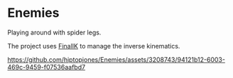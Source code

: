 # Enemies
Playing around with spider legs.

The project uses [FinalIK](https://assetstore.unity.com/packages/tools/animation/final-ik-14290) to manage the inverse kinematics.

https://github.com/hiptopjones/Enemies/assets/3208743/94121b12-6003-469c-9459-f07536aafbd7

